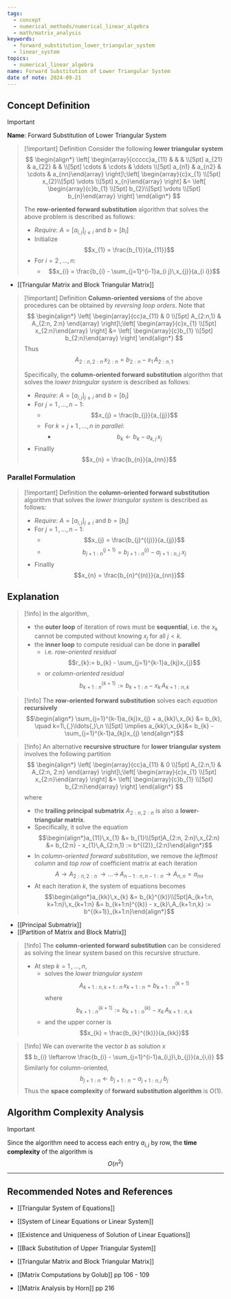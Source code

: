 ```yaml
---
tags:
  - concept
  - numerical_methods/numerical_linear_algebra
  - math/matrix_analysis
keywords:
  - forward_substitution_lower_triangular_system
  - linear_system
topics:
  - numerical_linear_algebra
name: Forward Substitution of Lower Triangular System
date of note: 2024-09-21
---
```


## Concept Definition

>[!important]
>**Name**: Forward Substitution of Lower Triangular System

>[!important] Definition
>Consider the following **lower triangular system**
>$$
>\begin{align*}
> \left[ \begin{array}{ccccc}a_{11} & &  &  \\[5pt] a_{21} & a_{22} &  &  \\[5pt] \cdots & \cdots & \ddots \\[5pt] a_{n1} & a_{n2} & \cdots & a_{nn}\end{array} \right]\;\left[ \begin{array}{c}x_{1} \\[5pt] x_{2}\\[5pt] \vdots \\[5pt] x_{n}\end{array} \right]  &= \left[ \begin{array}{c}b_{1} \\[5pt] b_{2}\\[5pt] \vdots \\[5pt] b_{n}\end{array} \right] 
>\end{align*}
>$$
>
>The **row-oriented forward substitution** algorithm that solves the above problem is described as follows:
>- *Require*: $A = [a_{i,j}]_{j\leq i}$ and $b= [b_{i}]$
>- Initialize $$x_{1} = \frac{b_{1}}{a_{11}}$$
>- For $i=2\,{,}\ldots{,}\,n$:
>	- $$x_{i} = \frac{b_{i} - \sum_{j=1}^{i-1}a_{i j}\,x_{j}}{a_{i i}}$$

- [[Triangular Matrix and Block Triangular Matrix]]

>[!important] Definition
>**Column-oriented versions** of the above procedures can be obtained by *reversing loop orders*. Note that 
>$$
>\begin{align*}
> \left[ \begin{array}{cc}a_{11} & 0  \\[5pt] A_{2:n,1} & A_{2:n, 2:n} \end{array} \right]\;\left[ \begin{array}{c}x_{1} \\[5pt] x_{2:n}\end{array} \right]  &= \left[ \begin{array}{c}b_{1} \\[5pt] b_{2:n}\end{array} \right] 
>\end{align*}
>$$
>Thus
>$$
>A_{2:n, 2:n}\,x_{2:n} = b_{2:n} - x_{1}\,A_{2:n,1}
>$$
>
>Specifically, the **column-oriented forward substitution** algorithm that solves the *lower triangular system*  is described as follows:
>- *Require*: $A = [a_{i,j}]_{j\leq i}$ and $b= [b_{i}]$
>- For $j=1\,{,}\ldots{,}\,n-1$:
>	- $$x_{j} = \frac{b_{j}}{a_{jj}}$$
>	- For $k=j+1 \,{,}\ldots{,}\,n$ *in parallel*:
>		- $$b_{k} \leftarrow b_{k} - a_{k,j}\,x_{j}$$
>- Finallly $$x_{n} = \frac{b_{n}}{a_{nn}}$$

### Parallel Formulation

>[!important] Definition
>the **column-oriented forward substitution** algorithm that solves the *lower triangular system*  is described as follows:
>- *Require*: $A = [a_{i,j}]_{j\leq i}$ and $b= [b_{i}]$
>- For $j=1\,{,}\ldots{,}\,n-1$:
>	- $$x_{j} = \frac{b_{j}^{(j)}}{a_{jj}}$$
>	- $$b_{j+1:n}^{(j+1)} = b_{j+1:n}^{(j)} - a_{j+1:n,j}\;x_{j}$$
>- Finallly $$x_{n} = \frac{b_{n}^{(n)}}{a_{nn}}$$


## Explanation

>[!info]
>In the algorithm, 
>- the **outer loop** of iteration of rows must be **sequential**, i.e. the $x_{k}$ cannot be computed without knowing $x_{j}$ for all $j <k.$
>- the **inner loop** to compute residual can be done in **parallel**
>	- i.e. *row-oriented residual* $$r_{k}:= b_{k} - \sum_{j=1}^{k-1}a_{kj}x_{j}$$
>	- or *column-oriented residual* $$b^{(k+1)}_{k+1:n}:= b_{k+1:n} - x_{k}\,A_{k+1:n,k}$$


>[!info]
>The **row-oriented forward substitution** solves each *equation* **recursively** $$\begin{align*} \sum_{j=1}^{k-1}a_{kj}x_{j}  + a_{kk}\,x_{k} &= b_{k}, \quad k=1\,{,}\ldots{,}\,n \\[5pt] \implies a_{kk}\,x_{k}&= b_{k} - \sum_{j=1}^{k-1}a_{kj}x_{j}  \end{align*}$$ 

>[!info]
>An alternative **recursive structure** for **lower triangular system** involves the following partition
>$$
>\begin{align*}
> \left[ \begin{array}{cc}a_{11} & 0  \\[5pt] A_{2:n,1} & A_{2:n, 2:n} \end{array} \right]\;\left[ \begin{array}{c}x_{1} \\[5pt] x_{2:n}\end{array} \right]  &= \left[ \begin{array}{c}b_{1} \\[5pt] b_{2:n}\end{array} \right] 
>\end{align*}
>$$
>where 
>- the **trailing principal  submatrix** $A_{2:n, 2:n}$ is also a **lower-triangular matrix**.
>- Specifically, it solve the equation $$\begin{align*}a_{11}\,x_{1} &= b_{1}\\[5pt]A_{2:n, 2:n}\,x_{2:n} &= b_{2:n} - x_{1}\,A_{2:n,1} := b^{(2)}_{2:n}\end{align*}$$
>- In *column-oriented forward substitution*, we remove the *leftmost column* and *top row* of coefficient matrix at each iteration $$A \to A_{2:n, 2:n} \,{\to}\ldots{\to}\,A_{n-1:n, n-1:n} \to A_{n,n} = a_{nn}$$
>- At each iteration $k$,  the system of equations becomes $$\begin{align*}a_{kk}\,x_{k} &= b_{k}^{(k)}\\[5pt]A_{k+1:n, k+1:n}\,x_{k+1:n} &= b_{k+1:n}^{(k)} - x_{k}\,A_{k+1:n,k} := b^{(k+1)}_{k+1:n}\end{align*}$$

- [[Principal Submatrix]]
- [[Partition of Matrix and Block Matrix]]

>[!info]
>The **column-oriented forward substitution** can be considered as solving the linear system based on this recursive structure.
>
>- At step $k=1\,{,}\ldots{,}\,n$, 
>	-  solves the *lower triangular system* $$A_{k+1:n, k+1:n}\,x_{k+1:n} = b^{(k+1)}_{k+1:n}$$ where $$b^{(k+1)}_{k+1:n} := b^{(k)}_{k+1:n} - x_{k}\,A_{k+1:n,k}$$  
>	- and the upper corner is $$x_{k} = \frac{b_{k}^{(k)}}{a_{kk}}$$

>[!info]
>We can overwrite the vector $b$ as solution $x$
>$$
>b_{i} \leftarrow \frac{b_{i} - \sum_{j=1}^{i-1}a_{i,j}\,b_{j}}{a_{i,i}}
>$$
>Similarly for column-oriented,
>$$
>b_{j+1:n} \leftarrow b_{j+1:n} - a_{j+1:n,j}\;b_{j}
>$$
>Thus the **space complexity** of **forward substitution algorithm** is $O(1)$.

## Algorithm Complexity Analysis

>[!important]
>Since the algorithm need to access each entry $a_{i,j}$ by row, the **time complexity** of the algorithm is $$O\left( n^2 \right)$$





-----------
##  Recommended Notes and References


- [[Triangular System of Equations]]
- [[System of Linear Equations or Linear System]]
- [[Existence and Uniqueness of Solution of Linear Equations]]
- [[Back Substitution of Upper Triangular System]]
- [[Triangular Matrix and Block Triangular Matrix]]


- [[Matrix Computations by Golub]] pp 106 - 109
- [[Matrix Analysis by Horn]] pp 216